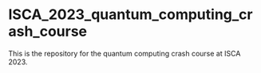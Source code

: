 # ISCA_2023_quantum_computing_crash_course

This is the repository for the quantum computing crash course at ISCA 2023.
